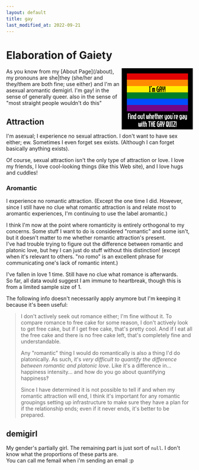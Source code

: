 ```yaml
---
layout: default
title: gay
last_modified_at: 2022-09-21
---
```

# Elaboration of Gaiety
<aside style="float:right"><a href="/gayquiz"><img src="/gayquiz/resultdark.png" alt="I'm GAY! Find out whether you're gay with THE GAY QUIZ!"></a></aside>
As you know from my [About Page](/about), my pronouns are she|they (she/her and they/them are both fine; use either) and I'm an asexual aromantic demigirl.  
I'm gay! in the sense of generally queer. also in the sense of "most straight people wouldn't do this"

## Attraction
I'm asexual; I experience no sexual attraction. I don't want to have sex either; ew. Sometimes I even forget sex exists. (Although I can forget basically anything exists).

Of course, sexual attraction isn't the only type of attraction or love. I love my friends, I love cool-looking things (like this Web site), and I love hugs and cuddles!
### Aromantic
I experience no romantic attraction. (Except the one time I did.
However, since I still have no clue what romantic attraction is and relate most to aromantic experiences, I'm continuing to use the label aromantic.)

I think I'm now at the point where romanticity is entirely orthogonal to my concerns.
Some stuff I want to do is considered "romantic" and some isn't, but it doesn't matter to me whether romantic attraction's present.  
I've had trouble trying to figure out the difference between romantic and platonic love, but hey I can just do stuff without this distinction!
(except when it's relevant to others. "no romo" is an excellent phrase for communicating one's lack of romantic intent.)

I've fallen in love 1 time. Still have no clue what romance is afterwards.  
So far, all data would suggest I am immune to heartbreak, though this is from a limited sample size of 1.

The following info doesn't necessarily apply anymore but I'm keeping it because it's been useful:
> I don't actively seek out romance either; I'm fine without it. To compare romance to free cake for some reason, I don't actively look to get free cake, but if I get free cake,
> that's pretty cool. And if I eat all the free cake and there is no free cake left, that's completely fine and understandable.
> 
> Any "romantic" thing I would do romantically is also a thing I'd do platonically. As such, it's *very difficult to quantify the difference between romantic and platonic love*.
> Like it's a difference in... happiness intensity... and how do you go about quantifying happiness‽
> 
> Since I have determined it is not possible to tell if and when my romantic attraction will end, I think it's important for any romantic groupings setting up infrastructure to make sure they have a plan for if the relationship ends; even if it never ends, it's better to be prepared.

## demigirl
My gender's partially girl. The remaining part is just sort of `null`. I don't know what the proportions of these parts are.  
You can call me femail when i'm sending an email :p
